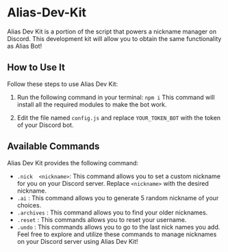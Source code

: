 

# Alias-Dev-Kit

Alias Dev Kit is a portion of the script that powers a nickname manager on Discord. This development kit will allow you to obtain the same functionality as Alias Bot!

## How to Use It

Follow these steps to use Alias Dev Kit:

1. Run the following command in your terminal:
`npm i` This command will install all the required modules to make the bot work.

2. Edit the file named `config.js` and replace `YOUR_TOKEN_BOT` with the token of your Discord bot.

## Available Commands

Alias Dev Kit provides the following command:

- `.nick  <nickname>`: This command allows you to set a custom nickname for you on your Discord server.  Replace `<nickname>` with the desired nickname.
- `.ai` : This command allows you to generate 5 random nickname of your choices.
- `.archives` : This command allows you to find your older nicknames.
- `.reset` : This commands allows you to reset your username.
- `.undo` : This commands allows you to go to the last nick names you add.
Feel free to explore and utilize these commands to manage nicknames on your Discord server using Alias Dev Kit!

